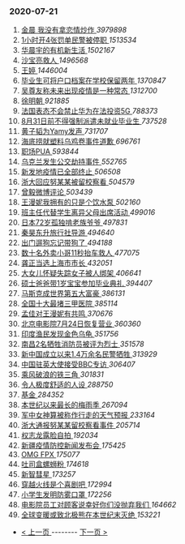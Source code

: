 ### 2020-07-21 
1. [ 金晨 我没有拿恋情炒作 ](https://s.weibo.com/weibo?q=%E9%87%91%E6%99%A8%20%E6%88%91%E6%B2%A1%E6%9C%89%E6%8B%BF%E6%81%8B%E6%83%85%E7%82%92%E4%BD%9C&Refer=top) *3979898*
1. [ 1小时开4张罚单民警被停职 ](https://s.weibo.com/weibo?q=%231%E5%B0%8F%E6%97%B6%E5%BC%804%E5%BC%A0%E7%BD%9A%E5%8D%95%E6%B0%91%E8%AD%A6%E8%A2%AB%E5%81%9C%E8%81%8C%23&Refer=top) *1513534*
1. [ 华晨宇的有机新生活 ](https://s.weibo.com/weibo?q=%23%E5%8D%8E%E6%99%A8%E5%AE%87%E7%9A%84%E6%9C%89%E6%9C%BA%E6%96%B0%E7%94%9F%E6%B4%BB%23&topic_ad=1&Refer=top) *1502167*
1. [ 沙宝亮救人 ](https://s.weibo.com/weibo?q=%23%E6%B2%99%E5%AE%9D%E4%BA%AE%E6%95%91%E4%BA%BA%23&Refer=top) *1496568*
1. [ 王婷 ](https://s.weibo.com/weibo?q=%E7%8E%8B%E5%A9%B7&Refer=top) *1446004*
1. [ 毕业生可将户口档案在学校保留两年 ](https://s.weibo.com/weibo?q=%23%E6%AF%95%E4%B8%9A%E7%94%9F%E5%8F%AF%E5%B0%86%E6%88%B7%E5%8F%A3%E6%A1%A3%E6%A1%88%E5%9C%A8%E5%AD%A6%E6%A0%A1%E4%BF%9D%E7%95%99%E4%B8%A4%E5%B9%B4%23&Refer=top) *1370847*
1. [ 吴尊友称未来出现疫情是一种常态 ](https://s.weibo.com/weibo?q=%23%E5%90%B4%E5%B0%8A%E5%8F%8B%E7%A7%B0%E6%9C%AA%E6%9D%A5%E5%87%BA%E7%8E%B0%E7%96%AB%E6%83%85%E6%98%AF%E4%B8%80%E7%A7%8D%E5%B8%B8%E6%80%81%23&Refer=top) *1312700*
1. [ 徐明朝 ](https://s.weibo.com/weibo?q=%E5%BE%90%E6%98%8E%E6%9C%9D&Refer=top) *921885*
1. [ 法国表态不会禁止华为在法投资5G ](https://s.weibo.com/weibo?q=%E6%B3%95%E5%9B%BD%E8%A1%A8%E6%80%81%E4%B8%8D%E4%BC%9A%E7%A6%81%E6%AD%A2%E5%8D%8E%E4%B8%BA%E5%9C%A8%E6%B3%95%E6%8A%95%E8%B5%845G&Refer=top) *788373*
1. [ 8月31日前不得强制派遣未就业毕业生 ](https://s.weibo.com/weibo?q=%238%E6%9C%8831%E6%97%A5%E5%89%8D%E4%B8%8D%E5%BE%97%E5%BC%BA%E5%88%B6%E6%B4%BE%E9%81%A3%E6%9C%AA%E5%B0%B1%E4%B8%9A%E6%AF%95%E4%B8%9A%E7%94%9F%23&Refer=top) *737528*
1. [ 黄子韬为Yamy发声 ](https://s.weibo.com/weibo?q=%23%E9%BB%84%E5%AD%90%E9%9F%AC%E4%B8%BAYamy%E5%8F%91%E5%A3%B0%23&Refer=top) *731707*
1. [ 海底捞就塑料乌鸡卷事件道歉 ](https://s.weibo.com/weibo?q=%23%E6%B5%B7%E5%BA%95%E6%8D%9E%E5%B0%B1%E5%A1%91%E6%96%99%E4%B9%8C%E9%B8%A1%E5%8D%B7%E4%BA%8B%E4%BB%B6%E9%81%93%E6%AD%89%23&Refer=top) *696761*
1. [ 职场PUA ](https://s.weibo.com/weibo?q=%23%E8%81%8C%E5%9C%BAPUA%23&Refer=top) *593844*
1. [ 乌克兰发生公交劫持事件 ](https://s.weibo.com/weibo?q=%E4%B9%8C%E5%85%8B%E5%85%B0%E5%8F%91%E7%94%9F%E5%85%AC%E4%BA%A4%E5%8A%AB%E6%8C%81%E4%BA%8B%E4%BB%B6&Refer=top) *552765*
1. [ 新发地疫情已全部终止 ](https://s.weibo.com/weibo?q=%E6%96%B0%E5%8F%91%E5%9C%B0%E7%96%AB%E6%83%85%E5%B7%B2%E5%85%A8%E9%83%A8%E7%BB%88%E6%AD%A2&Refer=top) *506508*
1. [ 浙大回应努某某被留校察看 ](https://s.weibo.com/weibo?q=%23%E6%B5%99%E5%A4%A7%E5%9B%9E%E5%BA%94%E5%8A%AA%E6%9F%90%E6%9F%90%E8%A2%AB%E7%95%99%E6%A0%A1%E5%AF%9F%E7%9C%8B%23&Refer=top) *504579*
1. [ 曾毅微博评论 ](https://s.weibo.com/weibo?q=%23%E6%9B%BE%E6%AF%85%E5%BE%AE%E5%8D%9A%E8%AF%84%E8%AE%BA%23&Refer=top) *503439*
1. [ 王漫妮我拥有的只是个饮水泵 ](https://s.weibo.com/weibo?q=%23%E7%8E%8B%E6%BC%AB%E5%A6%AE%E6%88%91%E6%8B%A5%E6%9C%89%E7%9A%84%E5%8F%AA%E6%98%AF%E4%B8%AA%E9%A5%AE%E6%B0%B4%E6%B3%B5%23&Refer=top) *502160*
1. [ 班主任代替学生离异父母出席活动 ](https://s.weibo.com/weibo?q=%E7%8F%AD%E4%B8%BB%E4%BB%BB%E4%BB%A3%E6%9B%BF%E5%AD%A6%E7%94%9F%E7%A6%BB%E5%BC%82%E7%88%B6%E6%AF%8D%E5%87%BA%E5%B8%AD%E6%B4%BB%E5%8A%A8&Refer=top) *499016*
1. [ 日本72岁孤独啃老族爷爷 ](https://s.weibo.com/weibo?q=%23%E6%97%A5%E6%9C%AC72%E5%B2%81%E5%AD%A4%E7%8B%AC%E5%95%83%E8%80%81%E6%97%8F%E7%88%B7%E7%88%B7%23&Refer=top) *497831*
1. [ 秦昊东升旅行社导游 ](https://s.weibo.com/weibo?q=%E7%A7%A6%E6%98%8A%E4%B8%9C%E5%8D%87%E6%97%85%E8%A1%8C%E7%A4%BE%E5%AF%BC%E6%B8%B8&Refer=top) *494640*
1. [ 出门遛狗忘记带狗了 ](https://s.weibo.com/weibo?q=%23%E5%87%BA%E9%97%A8%E9%81%9B%E7%8B%97%E5%BF%98%E8%AE%B0%E5%B8%A6%E7%8B%97%E4%BA%86%23&Refer=top) *494188*
1. [ 数十名外卖小哥11秒抬车救人 ](https://s.weibo.com/weibo?q=%E6%95%B0%E5%8D%81%E5%90%8D%E5%A4%96%E5%8D%96%E5%B0%8F%E5%93%A511%E7%A7%92%E6%8A%AC%E8%BD%A6%E6%95%91%E4%BA%BA&Refer=top) *477075*
1. [ 龚正当选上海市市长 ](https://s.weibo.com/weibo?q=%E9%BE%9A%E6%AD%A3%E5%BD%93%E9%80%89%E4%B8%8A%E6%B5%B7%E5%B8%82%E5%B8%82%E9%95%BF&Refer=top) *432051*
1. [ 大女儿怀疑失踪女子被人绑架 ](https://s.weibo.com/weibo?q=%23%E5%A4%A7%E5%A5%B3%E5%84%BF%E6%80%80%E7%96%91%E5%A4%B1%E8%B8%AA%E5%A5%B3%E5%AD%90%E8%A2%AB%E4%BA%BA%E7%BB%91%E6%9E%B6%23&Refer=top) *406641*
1. [ 硕士爸爸带1岁宝宝参加毕业典礼 ](https://s.weibo.com/weibo?q=%23%E7%A1%95%E5%A3%AB%E7%88%B8%E7%88%B8%E5%B8%A61%E5%B2%81%E5%AE%9D%E5%AE%9D%E5%8F%82%E5%8A%A0%E6%AF%95%E4%B8%9A%E5%85%B8%E7%A4%BC%23&Refer=top) *394407*
1. [ 马斯克成世界第五大富豪 ](https://s.weibo.com/weibo?q=%E9%A9%AC%E6%96%AF%E5%85%8B%E6%88%90%E4%B8%96%E7%95%8C%E7%AC%AC%E4%BA%94%E5%A4%A7%E5%AF%8C%E8%B1%AA&Refer=top) *386131*
1. [ 全国十大最堵三甲医院 ](https://s.weibo.com/weibo?q=%23%E5%85%A8%E5%9B%BD%E5%8D%81%E5%A4%A7%E6%9C%80%E5%A0%B5%E4%B8%89%E7%94%B2%E5%8C%BB%E9%99%A2%23&Refer=top) *385114*
1. [ 孟佳对王漫妮有共鸣 ](https://s.weibo.com/weibo?q=%23%E5%AD%9F%E4%BD%B3%E5%AF%B9%E7%8E%8B%E6%BC%AB%E5%A6%AE%E6%9C%89%E5%85%B1%E9%B8%A3%23&Refer=top) *370676*
1. [ 北京电影院7月24日恢复营业 ](https://s.weibo.com/weibo?q=%23%E5%8C%97%E4%BA%AC%E7%94%B5%E5%BD%B1%E9%99%A27%E6%9C%8824%E6%97%A5%E6%81%A2%E5%A4%8D%E8%90%A5%E4%B8%9A%23&Refer=top) *360360*
1. [ 印度渔民发现金色乌龟 ](https://s.weibo.com/weibo?q=%E5%8D%B0%E5%BA%A6%E6%B8%94%E6%B0%91%E5%8F%91%E7%8E%B0%E9%87%91%E8%89%B2%E4%B9%8C%E9%BE%9F&Refer=top) *351756*
1. [ 南昌2名牺牲消防员被评为烈士 ](https://s.weibo.com/weibo?q=%E5%8D%97%E6%98%8C2%E5%90%8D%E7%89%BA%E7%89%B2%E6%B6%88%E9%98%B2%E5%91%98%E8%A2%AB%E8%AF%84%E4%B8%BA%E7%83%88%E5%A3%AB&Refer=top) *351578*
1. [ 新中国成立以来1.4万余名民警牺牲 ](https://s.weibo.com/weibo?q=%23%E6%96%B0%E4%B8%AD%E5%9B%BD%E6%88%90%E7%AB%8B%E4%BB%A5%E6%9D%A51.4%E4%B8%87%E4%BD%99%E5%90%8D%E6%B0%91%E8%AD%A6%E7%89%BA%E7%89%B2%23&Refer=top) *313929*
1. [ 中国驻英大使接受BBC专访 ](https://s.weibo.com/weibo?q=%23%E4%B8%AD%E5%9B%BD%E9%A9%BB%E8%8B%B1%E5%A4%A7%E4%BD%BF%E6%8E%A5%E5%8F%97BBC%E4%B8%93%E8%AE%BF%23&Refer=top) *306407*
1. [ 乘风破浪的铁三角 ](https://s.weibo.com/weibo?q=%23%E4%B9%98%E9%A3%8E%E7%A0%B4%E6%B5%AA%E7%9A%84%E9%93%81%E4%B8%89%E8%A7%92%23&Refer=top) *301831*
1. [ 令人极度舒适的人设 ](https://s.weibo.com/weibo?q=%23%E4%BB%A4%E4%BA%BA%E6%9E%81%E5%BA%A6%E8%88%92%E9%80%82%E7%9A%84%E4%BA%BA%E8%AE%BE%23&Refer=top) *288750*
1. [ 基金 ](https://s.weibo.com/weibo?q=%E5%9F%BA%E9%87%91&Refer=top) *284352*
1. [ 本世纪以来最长的梅雨季 ](https://s.weibo.com/weibo?q=%23%E6%9C%AC%E4%B8%96%E7%BA%AA%E4%BB%A5%E6%9D%A5%E6%9C%80%E9%95%BF%E7%9A%84%E6%A2%85%E9%9B%A8%E5%AD%A3%23&Refer=top) *267094*
1. [ 军中女神算被称作行走的天气预报 ](https://s.weibo.com/weibo?q=%E5%86%9B%E4%B8%AD%E5%A5%B3%E7%A5%9E%E7%AE%97%E8%A2%AB%E7%A7%B0%E4%BD%9C%E8%A1%8C%E8%B5%B0%E7%9A%84%E5%A4%A9%E6%B0%94%E9%A2%84%E6%8A%A5&Refer=top) *233164*
1. [ 浙大通报努某某留校察看事件 ](https://s.weibo.com/weibo?q=%E6%B5%99%E5%A4%A7%E9%80%9A%E6%8A%A5%E5%8A%AA%E6%9F%90%E6%9F%90%E7%95%99%E6%A0%A1%E5%AF%9F%E7%9C%8B%E4%BA%8B%E4%BB%B6&Refer=top) *205714*
1. [ 权志龙露脸自拍 ](https://s.weibo.com/weibo?q=%23%E6%9D%83%E5%BF%97%E9%BE%99%E9%9C%B2%E8%84%B8%E8%87%AA%E6%8B%8D%23&Refer=top) *192034*
1. [ 新疆疫情防控新闻发布会 ](https://s.weibo.com/weibo?q=%E6%96%B0%E7%96%86%E7%96%AB%E6%83%85%E9%98%B2%E6%8E%A7%E6%96%B0%E9%97%BB%E5%8F%91%E5%B8%83%E4%BC%9A&Refer=top) *175425*
1. [ OMG FPX ](https://s.weibo.com/weibo?q=OMG%20FPX&Refer=top) *175077*
1. [ 吐司盒螺蛳粉 ](https://s.weibo.com/weibo?q=%23%E5%90%90%E5%8F%B8%E7%9B%92%E8%9E%BA%E8%9B%B3%E7%B2%89%23&Refer=top) *174618*
1. [ 新智彗星 ](https://s.weibo.com/weibo?q=%E6%96%B0%E6%99%BA%E5%BD%97%E6%98%9F&Refer=top) *173257*
1. [ 穿越火线是个喜剧吧 ](https://s.weibo.com/weibo?q=%23%E7%A9%BF%E8%B6%8A%E7%81%AB%E7%BA%BF%E6%98%AF%E4%B8%AA%E5%96%9C%E5%89%A7%E5%90%A7%23&Refer=top) *172994*
1. [ 小学生发明防雾口罩 ](https://s.weibo.com/weibo?q=%E5%B0%8F%E5%AD%A6%E7%94%9F%E5%8F%91%E6%98%8E%E9%98%B2%E9%9B%BE%E5%8F%A3%E7%BD%A9&Refer=top) *172256*
1. [ 电影院员工对顾客说幸好你们没抛弃我们 ](https://s.weibo.com/weibo?q=%23%E7%94%B5%E5%BD%B1%E9%99%A2%E5%91%98%E5%B7%A5%E5%AF%B9%E9%A1%BE%E5%AE%A2%E8%AF%B4%E5%B9%B8%E5%A5%BD%E4%BD%A0%E4%BB%AC%E6%B2%A1%E6%8A%9B%E5%BC%83%E6%88%91%E4%BB%AC%23&Refer=top) *164662*
1. [ 全球变暖或致北极熊在本世纪末灭绝 ](https://s.weibo.com/weibo?q=%23%E5%85%A8%E7%90%83%E5%8F%98%E6%9A%96%E6%88%96%E8%87%B4%E5%8C%97%E6%9E%81%E7%86%8A%E5%9C%A8%E6%9C%AC%E4%B8%96%E7%BA%AA%E6%9C%AB%E7%81%AD%E7%BB%9D%23&Refer=top) *153221* 

- [ < 上一页 ](https://github.com/able8/weibo-hot-record/blob/master/2020-07-20.md) -------- [ 下一页 > ](https://github.com/able8/weibo-hot-record/blob/master/2020-07-22.md)